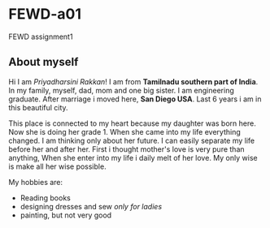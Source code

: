 # FEWD-a01
FEWD assignment1

## About myself
Hi I am *Priyadharsini Rakkan*! I am from **Tamilnadu southern part of India**. In my family, myself, dad, mom and one big sister. I am engineering graduate. After marriage i moved here, **San Diego USA**. Last 6 years i am in this beautiful city. 

This place is connected to my heart because my daughter was born here. Now she is doing her grade 1. When she came into my life everything changed. I am thinking only about her future. I can easily separate my life before her and after her. First i thought mother's love is very pure than anything, When she enter into my life i daily melt of her love. My only wise is make all her wise possible.

My hobbies are:
* Reading books
* designing dresses and sew *only for ladies*
* painting, but not very good


